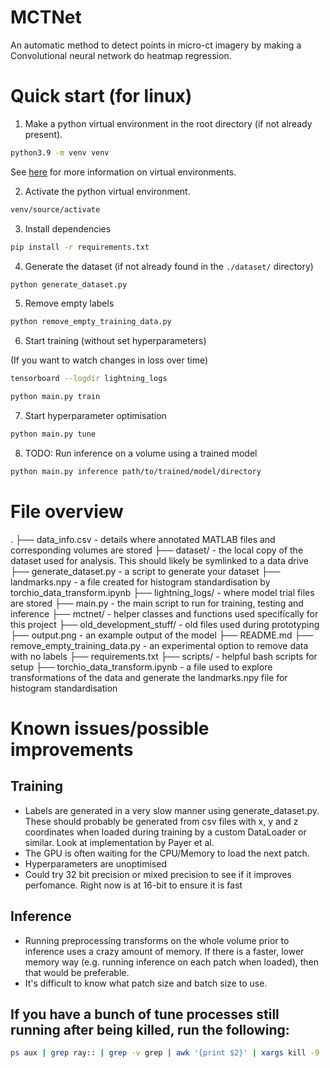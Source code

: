 # MCTNet
An automatic method to detect points in micro-ct imagery by making a Convolutional neural network do heatmap regression.

# Quick start (for linux)

1. Make a python virtual environment in the root directory (if not already present).
```bash
python3.9 -m venv venv
```
See [here](https://towardsdatascience.com/getting-started-with-python-virtual-environments-252a6bd2240) 
for more information on virtual environments.

2. Activate the python virtual environment.
```bash
venv/source/activate
```

3. Install dependencies
```bash
pip install -r requirements.txt
```

4. Generate the dataset (if not already found in the `./dataset/` directory)
```bash
python generate_dataset.py
```

5. Remove empty labels
```bash
python remove_empty_training_data.py
```

6. Start training (without set hyperparameters)

(If you want to watch changes in loss over time)
```bash
tensorboard --logdir lightning_logs
```

```bash
python main.py train
```

7. Start hyperparameter optimisation
```bash
python main.py tune
```

8. TODO: Run inference on a volume using a trained model
```bash
python main.py inference path/to/trained/model/directory
```

# File overview
.
├── data_info.csv  - details where annotated MATLAB files and corresponding volumes are stored
├── dataset/  - the local copy of the dataset used for analysis. This should likely be symlinked to a data drive
├── generate_dataset.py  - a script to generate your dataset
├── landmarks.npy  - a file created for histogram standardisation by torchio_data_transform.ipynb
├── lightning_logs/  - where model trial files are stored
├── main.py  - the main script to run for training, testing and inference
├── mctnet/  - helper classes and functions used specifically for this project
├── old_development_stuff/  - old files used during prototyping
├── output.png  - an example output of the model
├── README.md
├── remove_empty_training_data.py  - an experimental option to remove data with no labels
├── requirements.txt
├── scripts/  - helpful bash scripts for setup
├── torchio_data_transform.ipynb  - a file used to explore transformations of the data and generate the landmarks.npy file for histogram standardisation


# Known issues/possible improvements

## Training
- Labels are generated in a very slow manner using generate_dataset.py. These should probably be generated
from csv files with x, y and z coordinates when loaded during training by a custom DataLoader or similar.
Look at implementation by Payer et al.
- The GPU is often waiting for the CPU/Memory to load the next patch.
- Hyperparameters are unoptimised
- Could try 32 bit precision or mixed precision to see if it improves perfomance. Right now is at 16-bit to ensure it is fast

## Inference
- Running preprocessing transforms on the whole volume prior to inference uses a crazy amount of memory.
If there is a faster, lower memory way (e.g. running inference on each patch when loaded), then that
would be preferable.
- It's difficult to know what patch size and batch size to use.

## If you have a bunch of tune processes still running after being killed, run the following:
```bash
ps aux | grep ray:: | grep -v grep | awk '{print $2}' | xargs kill -9
```
